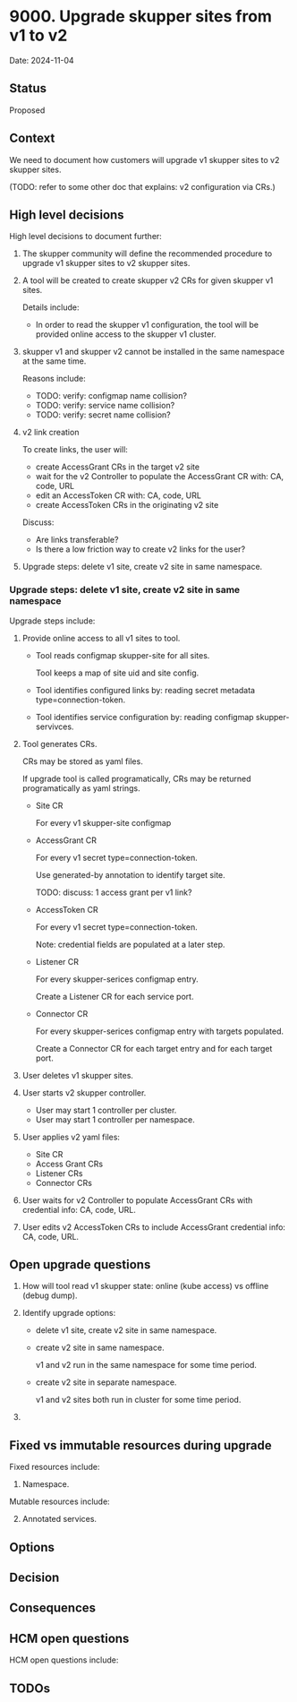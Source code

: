 # 9000. Upgrade skupper sites from v1 to v2

Date: 2024-11-04

## Status

Proposed

## Context

We need to document how customers will upgrade v1 skupper sites to
v2 skupper sites.

(TODO: refer to some other doc that explains: v2 configuration via CRs.)

## High level decisions

High level decisions to document further:

1. The skupper community will define the recommended procedure
   to upgrade v1 skupper sites to v2 skupper sites.

2. A tool will be created to create skupper v2 CRs for given
   skupper v1 sites. 

   Details include:
     * In order to read the skupper v1 configuration, the tool
       will be provided online access to the skupper v1 cluster.

3. skupper v1 and skupper v2 cannot be installed in the same
   namespace at the same time.

   Reasons include:
     * TODO: verify: configmap name collision?
     * TODO: verify: service name collision?
     * TODO: verify: secret name collision?

4. v2 link creation

   To create links, the user will:
     * create AccessGrant CRs in the target v2 site
     * wait for the v2 Controller to populate the
       AccessGrant CR with: CA, code, URL   
     * edit an AccessToken CR with: CA, code, URL
     * create AccessToken CRs in the originating v2 site

   Discuss: 
     * Are links transferable?
     * Is there a low friction way to create v2 links for the user?

5. Upgrade steps: delete v1 site, create v2 site in same namespace.

### Upgrade steps: delete v1 site, create v2 site in same namespace

Upgrade steps include:

  1. Provide online access to all v1 sites to tool.

     * Tool reads configmap skupper-site for all sites.

       Tool keeps a map of site uid and site config.

     * Tool identifies configured links by: reading secret
       metadata type=connection-token.

     * Tool identifies service configuration by: reading configmap
       skupper-servivces.

  2. Tool generates CRs.

     CRs may be stored as yaml files.

     If upgrade tool is called programatically, CRs may be returned
     programatically as yaml strings.

     * Site CR

       For every v1 skupper-site configmap

     * AccessGrant CR

       For every v1 secret type=connection-token.

       Use generated-by annotation to identify target site.

       TODO: discuss: 1 access grant per v1 link?

     * AccessToken CR

       For every v1 secret type=connection-token.

       Note: credential fields are populated at a later step.

     * Listener CR

       For every skupper-serices configmap entry.

       Create a Listener CR for each service port.

     * Connector CR

       For every skupper-serices configmap entry with targets populated.

       Create a Connector CR for each target entry and for each target port.

  3. User deletes v1 skupper sites.

  4. User starts v2 skupper controller.

     * User may start 1 controller per cluster.
     * User may start 1 controller per namespace.

  5. User applies v2 yaml files:

     * Site CR
     * Access Grant CRs
     * Listener CRs
     * Connector CRs

  6. User waits for v2 Controller to populate AccessGrant CRs with
     credential info: CA, code, URL.

  7. User edits v2 AccessToken CRs to include AccessGrant credential
     info: CA, code, URL.
  
## Open upgrade questions

1. How will tool read v1 skupper state: online (kube access) vs 
   offline (debug dump).

2. Identify upgrade options:

   * delete v1 site, create v2 site in same namespace.

   * create v2 site in same namespace.

     v1 and v2 run in the same namespace for some time period.

   * create v2 site in separate namespace.  

     v1 and v2 sites both run in cluster for some time period.

3. 

## Fixed vs immutable resources during upgrade

Fixed resources include:

1. Namespace.  

Mutable resources include:

2. Annotated services.

## Options

## Decision

## Consequences

## HCM open questions

HCM open questions include:

## TODOs
